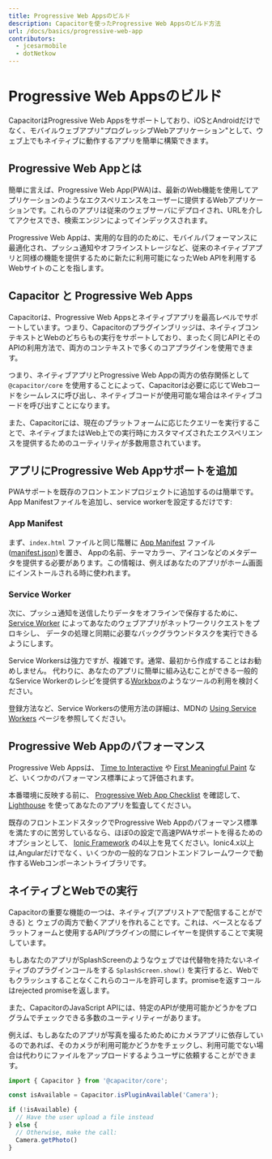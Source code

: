 ```yaml
---
title: Progressive Web Appsのビルド
description: Capacitorを使ったProgressive Web Appsのビルド方法
url: /docs/basics/progressive-web-app
contributors:
  - jcesarmobile
  - dotNetkow
---
```


# Progressive Web Appsのビルド

<p class="intro">CapacitorはProgressive Web Appsをサポートしており、iOSとAndroidだけでなく、モバイルウェブアプリ"プログレッシブWebアプリケーション"として、ウェブ上でもネイティブに動作するアプリを簡単に構築できます。</p>

## Progressive Web Appとは

簡単に言えば、Progressive Web App(PWA)は、最新のWeb機能を使用してアプリケーションのようなエクスペリエンスをユーザーに提供するWebアプリケーションです。これらのアプリは従来のウェブサーバにデプロイされ、URLを介してアクセスでき、検索エンジンによってインデックスされます。

Progressive Web Appは、実用的な目的のために、モバイルパフォーマンスに最適化され、プッシュ通知やオフラインストレージなど、従来のネイティブアプリと同様の機能を提供するために新たに利用可能になったWeb APIを利用するWebサイトのことを指します。

## Capacitor と Progressive Web Apps

Capacitorは、Progressive Web Appsとネイティブアプリを最高レベルでサポートしています。つまり、Capacitorのプラグインブリッジは、ネイティブコンテキストとWebのどちらもの実行をサポートしており、まったく同じAPIとそのAPIの利用方法で、両方のコンテキストで多くのコアプラグインを使用できます。

つまり、ネイティブアプリとProgressive Web Appの両方の依存関係として `@capacitor/core` を使用することによって、Capacitorは必要に応じてWebコードをシームレスに呼び出し、ネイティブコードが使用可能な場合はネイティブコードを呼び出すことになります。

また、Capacitorには、現在のプラットフォームに応じたクエリーを実行することで、ネイティブまたはWeb上での実行時にカスタマイズされたエクスペリエンスを提供するためのユーティリティが多数用意されています。

## アプリにProgressive Web Appサポートを追加

PWAサポートを既存のフロントエンドプロジェクトに追加するのは簡単です。App Manifestファイルを追加し、service workerを設定するだけです:

### App Manifest

まず、`index.html` ファイルと同じ階層に [App Manifest](https://developer.mozilla.org/en-US/docs/Web/Manifest) ファイル
([manifest.json](https://developer.mozilla.org/en-US/Add-ons/WebExtensions/manifest.json))を置き、
Appの名前、テーマカラー、アイコンなどのメタデータを提供する必要があります。この情報は、例えばあなたのアプリがホーム画面にインストールされる時に使われます。

### Service Worker

次に、プッシュ通知を送信したりデータをオフラインで保存するために、 [Service Worker](https://developer.mozilla.org/en-US/docs/Web/API/Service_Worker_API) によってあなたのウェブアプリがネットワークリクエストをプロキシし、
データの処理と同期に必要なバックグラウンドタスクを実行できるようにします。

Service Workersは強力ですが、複雑です。通常、最初から作成することはお勧めしません。
代わりに、あなたのアプリに簡単に組み込むことができる一般的なService Workerのレシピを提供する[Workbox](https://developers.google.com/web/tools/workbox/)のようなツールの利用を検討ください。

登録方法など、Service Workersの使用方法の詳細は、MDNの [Using Service Workers](https://developer.mozilla.org/en-US/docs/Web/API/Service_Worker_API/Using_Service_Workers) ページを参照してください。

## Progressive Web Appのパフォーマンス

Progressive Web Appsは、 [Time to Interactive](https://developers.google.com/web/tools/lighthouse/audits/time-to-interactive) や [First Meaningful Paint](https://developers.google.com/web/tools/lighthouse/audits/first-meaningful-paint) など、いくつかのパフォーマンス標準によって評価されます。

本番環境に反映する前に、 [Progressive Web App Checklist](https://developers.google.com/web/progressive-web-apps/checklist) を確認して、[Lighthouse](https://developers.google.com/web/tools/lighthouse/) を使ってあなたのアプリを監査してください。

既存のフロントエンドスタックでProgressive Web Appのパフォーマンス標準を満たすのに苦労しているなら、ほぼ0の設定で高速PWAサポートを得るためのオプションとして、 [Ionic Framework](http://ionicframework.com/) の4以上を見てください。Ionic4.x以上は,Angularだけでなく、いくつかの一般的なフロントエンドフレームワークで動作するWebコンポーネントライブラリです。

## ネイティブとWebでの実行

Capacitorの重要な機能の一つは、ネイティブ(アプリストアで配信することができる) と ウェブの両方で動くアプリを作れることです。これは、ベースとなるプラットフォームと使用するAPI/プラグインの間にレイヤーを提供することで実現しています。

もしあなたのアプリがSplashScreenのようなウェブでは代替物を持たないネイティブのプラグインコールをする `SplashScreen.show()` を実行すると、Webでもクラッシュすることなくこれらのコールを許可します。promiseを返すコールはrejected promiseを返します。

また、CapacitorのJavaScript APIには、特定のAPIが使用可能かどうかをプログラムでチェックできる多数のユーティリティーがあります。

例えば、もしあなたのアプリが写真を撮るためためにカメラアプリに依存しているのであれば、そのカメラが利用可能かどうかをチェックし、利用可能でない場合は代わりにファイルをアップロードするようユーザに依頼することができます。

```typescript
import { Capacitor } from '@capacitor/core';

const isAvailable = Capacitor.isPluginAvailable('Camera');

if (!isAvailable) {
  // Have the user upload a file instead
} else {
  // Otherwise, make the call:
  Camera.getPhoto()
}
```
